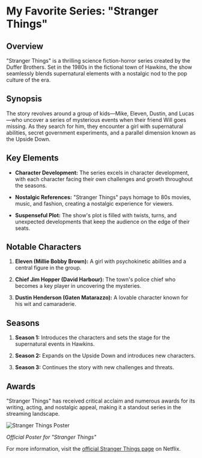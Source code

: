 # My Favorite Series: "Stranger Things"

## Overview

"Stranger Things" is a thrilling science fiction-horror series created by the Duffer Brothers. Set in the 1980s in the fictional town of Hawkins, the show seamlessly blends supernatural elements with a nostalgic nod to the pop culture of the era.

## Synopsis

The story revolves around a group of kids—Mike, Eleven, Dustin, and Lucas—who uncover a series of mysterious events when their friend Will goes missing. As they search for him, they encounter a girl with supernatural abilities, secret government experiments, and a parallel dimension known as the Upside Down.

## Key Elements

- **Character Development:** The series excels in character development, with each character facing their own challenges and growth throughout the seasons.

- **Nostalgic References:** "Stranger Things" pays homage to 80s movies, music, and fashion, creating a nostalgic experience for viewers.

- **Suspenseful Plot:** The show's plot is filled with twists, turns, and unexpected developments that keep the audience on the edge of their seats.

## Notable Characters

1. **Eleven (Millie Bobby Brown):** A girl with psychokinetic abilities and a central figure in the group.

2. **Chief Jim Hopper (David Harbour):** The town's police chief who becomes a key player in uncovering the mysteries.

3. **Dustin Henderson (Gaten Matarazzo):** A lovable character known for his wit and camaraderie.

## Seasons

1. **Season 1:** Introduces the characters and sets the stage for the supernatural events in Hawkins.

2. **Season 2:** Expands on the Upside Down and introduces new characters.

3. **Season 3:** Continues the story with new challenges and threats.

## Awards

"Stranger Things" has received critical acclaim and numerous awards for its writing, acting, and nostalgic appeal, making it a standout series in the streaming landscape.

![Stranger Things Poster](link-to-poster-image.jpg)

*Official Poster for "Stranger Things"*

For more information, visit the [official Stranger Things page](https://www.netflix.com/title/80057281) on Netflix.

